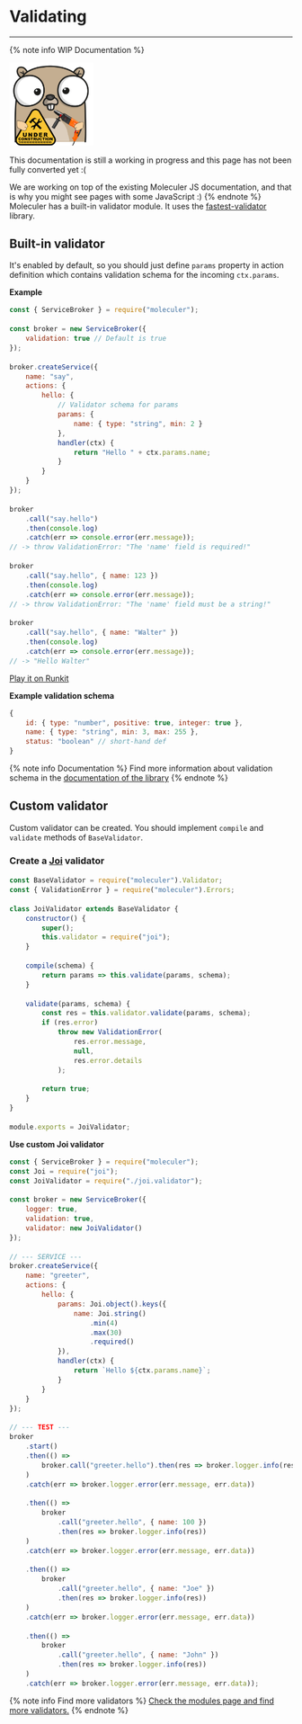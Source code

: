 # Validating

---

{% note info WIP Documentation %}

<img src="assets/under_construction.png" width=150/>

This documentation is still a working in progress and this page has not been fully converted yet :(

We are working on top of the existing Moleculer JS documentation, and that is why you might see pages with some JavaScript :)
{% endnote %}
Moleculer has a built-in validator module. It uses the [fastest-validator](https://github.com/icebob/fastest-validator) library.

## Built-in validator

It's enabled by default, so you should just define `params` property in action definition which contains validation schema for the incoming `ctx.params`.

**Example**

```js
const { ServiceBroker } = require("moleculer");

const broker = new ServiceBroker({
    validation: true // Default is true
});

broker.createService({
    name: "say",
    actions: {
        hello: {
            // Validator schema for params
            params: {
                name: { type: "string", min: 2 }
            },
            handler(ctx) {
                return "Hello " + ctx.params.name;
            }
        }
    }
});

broker
    .call("say.hello")
    .then(console.log)
    .catch(err => console.error(err.message));
// -> throw ValidationError: "The 'name' field is required!"

broker
    .call("say.hello", { name: 123 })
    .then(console.log)
    .catch(err => console.error(err.message));
// -> throw ValidationError: "The 'name' field must be a string!"

broker
    .call("say.hello", { name: "Walter" })
    .then(console.log)
    .catch(err => console.error(err.message));
// -> "Hello Walter"
```

[Play it on Runkit](https://runkit.com/icebob/moleculer-validation-example)

**Example validation schema**

```js
{
    id: { type: "number", positive: true, integer: true },
    name: { type: "string", min: 3, max: 255 },
    status: "boolean" // short-hand def
}
```

{% note info Documentation %}
Find more information about validation schema in the [documentation of the library](https://github.com/icebob/fastest-validator#readme)
{% endnote %}

## Custom validator

Custom validator can be created. You should implement `compile` and `validate` methods of `BaseValidator`.

### Create a [Joi](https://github.com/hapijs/joi) validator

```js
const BaseValidator = require("moleculer").Validator;
const { ValidationError } = require("moleculer").Errors;

class JoiValidator extends BaseValidator {
    constructor() {
        super();
        this.validator = require("joi");
    }

    compile(schema) {
        return params => this.validate(params, schema);
    }

    validate(params, schema) {
        const res = this.validator.validate(params, schema);
        if (res.error)
            throw new ValidationError(
                res.error.message,
                null,
                res.error.details
            );

        return true;
    }
}

module.exports = JoiValidator;
```

**Use custom Joi validator**

```js
const { ServiceBroker } = require("moleculer");
const Joi = require("joi");
const JoiValidator = require("./joi.validator");

const broker = new ServiceBroker({
    logger: true,
    validation: true,
    validator: new JoiValidator()
});

// --- SERVICE ---
broker.createService({
    name: "greeter",
    actions: {
        hello: {
            params: Joi.object().keys({
                name: Joi.string()
                    .min(4)
                    .max(30)
                    .required()
            }),
            handler(ctx) {
                return `Hello ${ctx.params.name}`;
            }
        }
    }
});

// --- TEST ---
broker
    .start()
    .then(() =>
        broker.call("greeter.hello").then(res => broker.logger.info(res))
    )
    .catch(err => broker.logger.error(err.message, err.data))

    .then(() =>
        broker
            .call("greeter.hello", { name: 100 })
            .then(res => broker.logger.info(res))
    )
    .catch(err => broker.logger.error(err.message, err.data))

    .then(() =>
        broker
            .call("greeter.hello", { name: "Joe" })
            .then(res => broker.logger.info(res))
    )
    .catch(err => broker.logger.error(err.message, err.data))

    .then(() =>
        broker
            .call("greeter.hello", { name: "John" })
            .then(res => broker.logger.info(res))
    )
    .catch(err => broker.logger.error(err.message, err.data));
```

{% note info Find more validators %}
[Check the modules page and find more validators.](/modules.html#validators)
{% endnote %}
